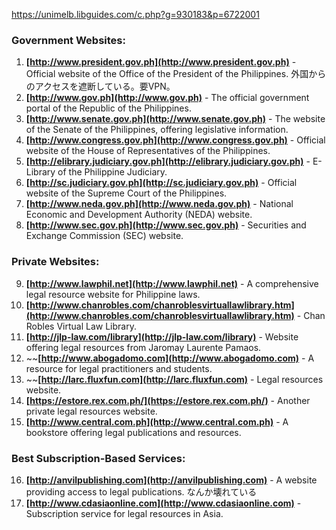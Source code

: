 https://unimelb.libguides.com/c.php?g=930183&p=6722001

### Government Websites:
1. **[http://www.president.gov.ph](http://www.president.gov.ph)** - Official website of the Office of the President of the Philippines. 外国からのアクセスを遮断している。要VPN。
2. **[http://www.gov.ph](http://www.gov.ph)** - The official government portal of the Republic of the Philippines.
3. **[http://www.senate.gov.ph](http://www.senate.gov.ph)** - The website of the Senate of the Philippines, offering legislative information.
4. **[http://www.congress.gov.ph](http://www.congress.gov.ph)** - Official website of the House of Representatives of the Philippines.
5. **[http://elibrary.judiciary.gov.ph](http://elibrary.judiciary.gov.ph)** - E-Library of the Philippine Judiciary.
6. **[http://sc.judiciary.gov.ph](http://sc.judiciary.gov.ph)** - Official website of the Supreme Court of the Philippines.
7. **[http://www.neda.gov.ph](http://www.neda.gov.ph)** - National Economic and Development Authority (NEDA) website.
8. **[http://www.sec.gov.ph](http://www.sec.gov.ph)** - Securities and Exchange Commission (SEC) website.

### Private Websites:
9. **[http://www.lawphil.net](http://www.lawphil.net)** - A comprehensive legal resource website for Philippine laws.
10. **[http://www.chanrobles.com/chanroblesvirtuallawlibrary.htm](http://www.chanrobles.com/chanroblesvirtuallawlibrary.htm)** - Chan Robles Virtual Law Library.
11. **[http://jlp-law.com/library](http://jlp-law.com/library)** - Website offering legal resources from Jaromay Laurente Pamaos.
12. ~~**[http://www.abogadomo.com](http://www.abogadomo.com)** - A resource for legal practitioners and students.
13. ~~**[http://larc.fluxfun.com](http://larc.fluxfun.com)** - Legal resources website.
14. **[https://estore.rex.com.ph/](https://estore.rex.com.ph/)** - Another private legal resources website.
15. **[http://www.central.com.ph](http://www.central.com.ph)** - A bookstore offering legal publications and resources.

### Best Subscription-Based Services:
16. **[http://anvilpublishing.com](http://anvilpublishing.com)** - A website providing access to legal publications. なんか壊れている
17. **[http://www.cdasiaonline.com](http://www.cdasiaonline.com)** - Subscription service for legal resources in Asia.